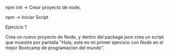 npm init -> Crear proyecto de node,

npm <Nombre del Script> -> Iniciar Script

Ejercicio 1

Crea un nuevo proyecto de Node, y dentro del package.json crea un script que muestre por pantalla "Hola, este es mi primer ejercicio con Node en el mejor Bootcamp de programación del mundo".
